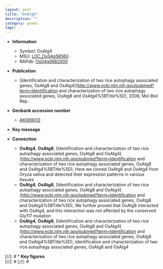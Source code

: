 ```yaml
---
layout: post
title: "OsAtg4"
description: ""
category: genes
tags: 
---
```


* **Information**  
    + Symbol: OsAtg4  
    + MSU: [LOC_Os04g58560](http://rice.plantbiology.msu.edu/cgi-bin/ORF_infopage.cgi?orf=LOC_Os04g58560)  
    + RAPdb: [Os04g0682000](http://rapdb.dna.affrc.go.jp/viewer/gbrowse_details/irgsp1?name=Os04g0682000)  

* **Publication**  
    + [Identification and characterization of two rice autophagy associated genes, OsAtg8 and OsAtg4](http://www.ncbi.nlm.nih.gov/pubmed?term=Identification and characterization of two rice autophagy associated genes, OsAtg8 and OsAtg4%5BTitle%5D), 2006, Mol Biol Rep.

* **Genbank accession number**  
    + [AK069012](http://www.ncbi.nlm.nih.gov/nuccore/AK069012)

* **Key message**  

* **Connection**  
    + __OsAtg4__, __OsAtg8__, [Identification and characterization of two rice autophagy associated genes, OsAtg8 and OsAtg4](http://www.ncbi.nlm.nih.gov/pubmed?term=Identification and characterization of two rice autophagy associated genes, OsAtg8 and OsAtg4%5BTitle%5D), Here we cloned OsAtg8 and OsAtg4 from Oryza sativa and detected their expression patterns in various tissues
    + __OsAtg4__, __OsAtg8__, [Identification and characterization of two rice autophagy associated genes, OsAtg8 and OsAtg4](http://www.ncbi.nlm.nih.gov/pubmed?term=Identification and characterization of two rice autophagy associated genes, OsAtg8 and OsAtg4%5BTitle%5D), We further proved that OsAtg8 interacted with OsAtg4, and this interaction was not affected by the conserved Gly117 mutation
    + __OsAtg4__, __OsAtg8__, [Identification and characterization of two rice autophagy associated genes, OsAtg8 and OsAtg4](http://www.ncbi.nlm.nih.gov/pubmed?term=Identification and characterization of two rice autophagy associated genes, OsAtg8 and OsAtg4%5BTitle%5D), Identification and characterization of two rice autophagy associated genes, OsAtg8 and OsAtg4

[//]: # * **Key figures**  
[//]: # 
[//]: # 
